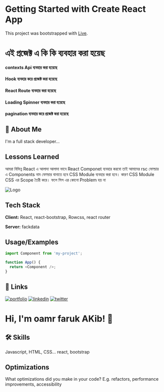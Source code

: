# Getting Started with Create React App

This project was bootstrapped with [Live](https://autoexpress2-c0800.web.app/).

# এই প্রজেক্ট এ কি কি ব্যবহার করা হয়েছ

#### contexts Api ব্যবহার করা হয়েছে

#### Hook ব্যবহার করে প্রজেক্ট করা হয়েছে

#### React Route ব্যবহার করা হয়েছে

#### Loading Spinner ব্যবহার করা হয়েছে

#### pagination ব্যবহার করে প্রজেক্ট করা হয়েছে

## 🚀 About Me

I'm a full stack developer...

## Lessons Learned

আমরা বিভিন্ন React এ আলাদা আলাদা ভাবে React Componet ব্যবহার করবো তাই আমাদের rsc ফোল্ডার এ Components নাম ফোল্ডার বানাতে হবে CSS Module ব্যবহার করা হবে। কারণ CSS Module CSS এর Scope তৈরী করে। ফলে সিস এর কোনো Problem হয় না

![Logo](https://omar-faruk224.imgbb.com/)

## Tech Stack

**Client:** React, react-bootstrap, Rowcss, react router

**Server:** fackdata

## Usage/Examples

```javascript
import Component from 'my-project';

function App() {
  return <Component />;
}
```

## 🔗 Links

[![portfolio](https://img.shields.io/badge/my_portfolio-000?style=for-the-badge&logo=ko-fi&logoColor=white)](https://katherinempeterson.com/)
[![linkedin](https://img.shields.io/badge/linkedin-0A66C2?style=for-the-badge&logo=linkedin&logoColor=white)](https://www.linkedin.com/)
[![twitter](https://img.shields.io/badge/twitter-1DA1F2?style=for-the-badge&logo=twitter&logoColor=white)](https://twitter.com/)

# Hi, I'm oamr faruk AKib! 👋

## 🛠 Skills

Javascript, HTML, CSS... react, bootstrap

## Optimizations

What optimizations did you make in your code? E.g. refactors, performance improvements, accessibility
